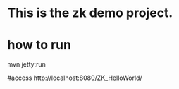 # This is the zk demo project.

# how to run
mvn jetty:run

#access
http://localhost:8080/ZK_HelloWorld/